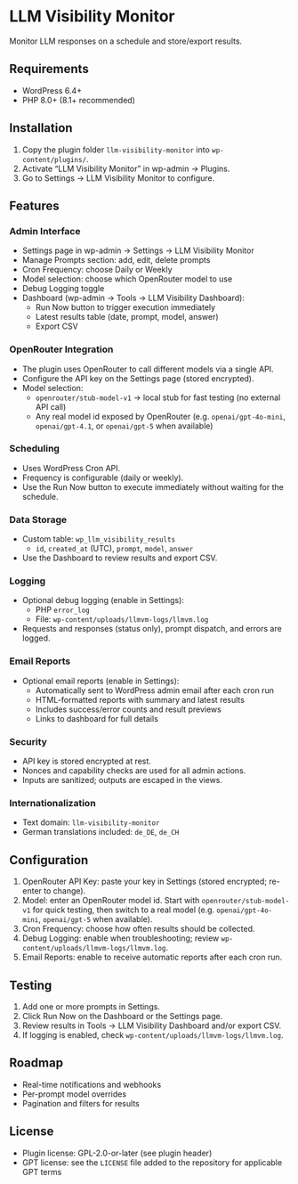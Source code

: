 # LLM Visibility Monitor

Monitor LLM responses on a schedule and store/export results.

## Requirements

- WordPress 6.4+
- PHP 8.0+ (8.1+ recommended)

## Installation

1. Copy the plugin folder `llm-visibility-monitor` into `wp-content/plugins/`.
2. Activate “LLM Visibility Monitor” in wp-admin → Plugins.
3. Go to Settings → LLM Visibility Monitor to configure.

## Features

### Admin Interface
- Settings page in wp-admin → Settings → LLM Visibility Monitor
- Manage Prompts section: add, edit, delete prompts
- Cron Frequency: choose Daily or Weekly
- Model selection: choose which OpenRouter model to use
- Debug Logging toggle
- Dashboard (wp-admin → Tools → LLM Visibility Dashboard):
  - Run Now button to trigger execution immediately
  - Latest results table (date, prompt, model, answer)
  - Export CSV

### OpenRouter Integration

- The plugin uses OpenRouter to call different models via a single API.
- Configure the API key on the Settings page (stored encrypted).
- Model selection:
  - `openrouter/stub-model-v1` → local stub for fast testing (no external API call)
  - Any real model id exposed by OpenRouter (e.g. `openai/gpt-4o-mini`, `openai/gpt-4.1`, or `openai/gpt-5` when available)

### Scheduling

- Uses WordPress Cron API.
- Frequency is configurable (daily or weekly).
- Use the Run Now button to execute immediately without waiting for the schedule.

### Data Storage

- Custom table: `wp_llm_visibility_results`
  - `id`, `created_at` (UTC), `prompt`, `model`, `answer`
- Use the Dashboard to review results and export CSV.

### Logging

- Optional debug logging (enable in Settings):
  - PHP `error_log`
  - File: `wp-content/uploads/llmvm-logs/llmvm.log`
- Requests and responses (status only), prompt dispatch, and errors are logged.

### Email Reports

- Optional email reports (enable in Settings):
  - Automatically sent to WordPress admin email after each cron run
  - HTML-formatted reports with summary and latest results
  - Includes success/error counts and result previews
  - Links to dashboard for full details

### Security

- API key is stored encrypted at rest.
- Nonces and capability checks are used for all admin actions.
- Inputs are sanitized; outputs are escaped in the views.

### Internationalization

- Text domain: `llm-visibility-monitor`
- German translations included: `de_DE`, `de_CH`

## Configuration

1. OpenRouter API Key: paste your key in Settings (stored encrypted; re-enter to change).
2. Model: enter an OpenRouter model id. Start with `openrouter/stub-model-v1` for quick testing, then switch to a real model (e.g. `openai/gpt-4o-mini`, `openai/gpt-5` when available).
3. Cron Frequency: choose how often results should be collected.
4. Debug Logging: enable when troubleshooting; review `wp-content/uploads/llmvm-logs/llmvm.log`.
5. Email Reports: enable to receive automatic reports after each cron run.

## Testing

1. Add one or more prompts in Settings.
2. Click Run Now on the Dashboard or the Settings page.
3. Review results in Tools → LLM Visibility Dashboard and/or export CSV.
4. If logging is enabled, check `wp-content/uploads/llmvm-logs/llmvm.log`.

## Roadmap

- Real-time notifications and webhooks
- Per-prompt model overrides
- Pagination and filters for results

## License

- Plugin license: GPL-2.0-or-later (see plugin header)
- GPT license: see the `LICENSE` file added to the repository for applicable GPT terms


